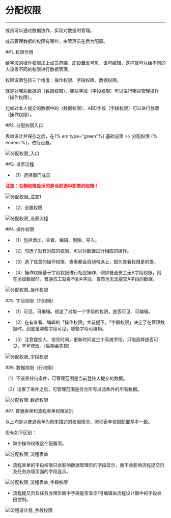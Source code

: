 # 分配权限
***
成员可以通过数据协作，实现对数据的管理。   

成员管理数据的权限有哪些，由管理员在后台配置。   

##1. 权限作用   

给字段的操作权限加上成员范围，即设置谁可见，谁可编辑，这样就可以给不同的人设置不同的权限进行数据管理。   

权限设置包括三个维度：操作权限、字段权限、数据权限。   

就是对哪些数据的（数据权限）、哪些字段（字段权限）可以进行哪些管理操作（操作权限）。   

比如对本人提交的数据中的（数据权限）、ABC字段（字段权限）可以进行修改（操作权限）。   

##2. 分配权限入口   

表单设计并保存之后，在{% em type="green"%} 基础设置 >> 分配权限 {% endem %}，进行设置。  

![分配权限_入口][分配权限_入口]   

##3. 设置流程   

* （1）选择部门成员   

**<font color="red">注意：右侧权限显示的是当前选中职责的权限！</font>**   

![分配权限_注意1][分配权限_注意1]   

* （2）设置权限   

![分配权限_设置流程][分配权限_设置流程]   

##4. 操作权限   

* （1）包括添加、查看、编辑、删除、导入。   

* （2）勾选了就有对应的权限，可以对数据进行相应的操作。   

* （3）选了任意的操作权限，查看都会自动勾选上，因为查看权限是前提。   

* （4）操作权限基于字段权限进行相应操作，例如普通员工无A字段权限，则在添加数据时，普通员工就看不到A字段，自然也无法提交A字段的数据。   

![分配权限_操作权限][分配权限_操作权限]   

##5. 字段权限（列权限）   

* （1）可见，可编辑。规定了对每一个字段的权限，是否可见、可编辑。   

* （2）在有查看、编辑的「操作权限」大前提下，「字段权限」决定了在管理数据时，到底是哪些字段可见，哪些字段可编辑。   

* （3）注意提交人，提交时间，更新时间这三个系统字段，只能选择是否可见，不可修改。(后期会实现)   

![分配权限_字段权限][分配权限_字段权限]   

##6. 数据权限（行权限）   

（1）不设置任何条件，可管理范围是当前登陆人提交的数据。   

（2）设置了条件之后，可管理范围是符合所有过滤条件的所有数据。   

![分配权限_数据权限][分配权限_数据权限]   

##7. 普通表单和流程表单权限区别   

以上均是以普通表单为例来描述的权限情况，流程表单权限配置基本一致。   

但有如下区别：   

* 缺少操作权限这个配置项。   

![分配权限_流程表单][分配权限_流程表单]   

* 流程表单的字段权限只会影响数据管理页的字段显示，而不会影响流程提交页及任务办理页面的字段显示。    

![分配权限_流程表单_字段权限][分配权限_流程表单_字段权限]   

* 流程提交页及任务办理页面中字段是否显示/可编辑由流程设计器中的字段权限控制。   

![流程设计器_字段权限][流程设计器_字段权限]   





[分配权限_入口]:./assets/分配权限/分配权限_入口.png
[分配权限_设置流程]:./assets/分配权限/分配权限_设置流程.png
[分配权限_注意1]:./assets/分配权限/分配权限_注意1.png
[分配权限_操作权限]:./assets/分配权限/分配权限_操作权限.png
[分配权限_字段权限]:./assets/分配权限/分配权限_字段权限.png
[分配权限_数据权限]:./assets/分配权限/分配权限_数据权限.png
[分配权限_流程表单]:./assets/分配权限/分配权限_流程表单.png
[分配权限_流程表单_字段权限]:./assets/分配权限/分配权限_流程表单_字段权限.png
[流程设计器_字段权限]:./assets/分配权限/流程设计器_字段权限.png





